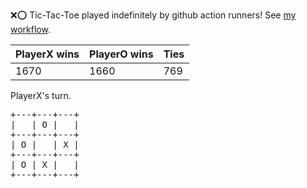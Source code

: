 :x::o: Tic-Tac-Toe played indefinitely by github action runners! See [my workflow](.github/workflows/play.yaml).

|PlayerX wins|PlayerO wins|Ties|
|-|-|-|
|1670|1660|769|

PlayerX's turn.

<pre>
+---+---+---+
|   | O |   |
+---+---+---+
| O |   | X |
+---+---+---+
| O | X |   |
+---+---+---+
</pre>